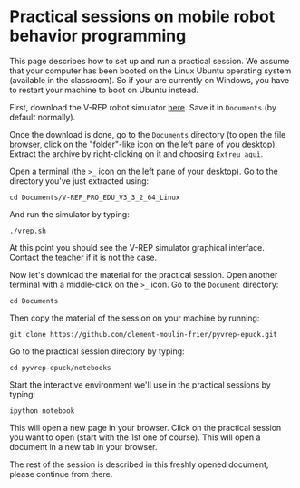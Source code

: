 # Practical sessions on mobile robot behavior programming

This page describes how to set up and run a practical session. We assume that your computer has been booted on the Linux Ubuntu operating system (available in the classroom). So if your are currently on Windows, you have to restart your machine to boot on Ubuntu instead.

First, download the V-REP robot simulator [here](http://coppeliarobotics.com/V-REP_PRO_EDU_V3_3_2_64_Linux.tar.gz). Save it in `Documents` (by default normally).

Once the download is done, go to the `Documents` directory (to open the file browser, click on the "folder"-like icon on the left pane of you desktop). Extract the archive by right-clicking on it and choosing `Extreu aquì`.

Open a terminal (the `>_` icon on the left pane of your desktop). Go to the directory you've just extracted using:

    cd Documents/V-REP_PRO_EDU_V3_3_2_64_Linux

And run the simulator by typing:
    
    ./vrep.sh

At this point you should see the V-REP simulator graphical interface. Contact the teacher if it is not the case.

Now let's download the material for the practical session. Open another terminal with a middle-click on the `>_` icon. Go to the `Document` directory:

    cd Documents

Then copy the material of the session on your machine by running:

    git clone https://github.com/clement-moulin-frier/pyvrep-epuck.git

Go to the practical session directory by typing:

    cd pyvrep-epuck/notebooks

Start the interactive environment we'll use in the practical sessions by typing:

    ipython notebook

This will open a new page in your browser. Click on the practical session you want to open (start with the 1st one of course). This will open a document in a new tab in your browser.

The rest of the session is described in this freshly opened document, please continue from there. 
